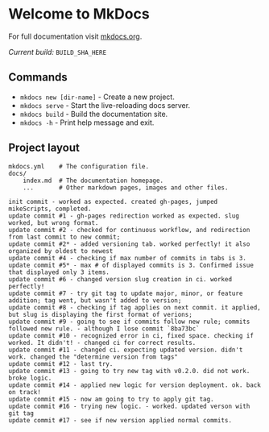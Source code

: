 # Welcome to MkDocs

For full documentation visit [mkdocs.org](https://www.mkdocs.org).

_Current build:_ `BUILD_SHA_HERE`

## Commands

* `mkdocs new [dir-name]` - Create a new project.
* `mkdocs serve` - Start the live-reloading docs server.
* `mkdocs build` - Build the documentation site.
* `mkdocs -h` - Print help message and exit.

## Project layout

    mkdocs.yml    # The configuration file.
    docs/
        index.md  # The documentation homepage.
        ...       # Other markdown pages, images and other files.

    init commit - worked as expected. created gh-pages, jumped mikeScripts, completed.
    update commit #1 - gh-pages redirection worked as expected. slug worked, but wrong format.
    update commit #2 - checked for continuous workflow, and redirection from last commit to new commit;
    update commit #2* - added versioning tab. worked perfectly! it also organized by oldest to newest
    update commit #4 - checking if max number of commits in tabs is 3.
    update commit #5* - max # of displayed commits is 3. Confirmed issue that displayed only 3 items.
    update commit #6 - changed version slug creation in ci. worked perfectly!
    update commit #7 - try git tag to update major, minor, or feature addition; tag went, but wasn't added to version;
    update commit #8 - checking if tag applies on next commit. it applied, but slug is displaying the first format of verions;
    update commit #9 - going to see if commits follow new rule; commits followed new rule. - although I lose commit `8ba73bc`
    update commit #10 - recognized error in ci, fixed space. checking if worked. It didn't! - changed ci for correct results.
    update commit #11 - changed ci. expecting updated version. didn't work. changed the "determine version from tags"
    update commit #12 - last try.
    update commit #13 - going to try new tag with v0.2.0. did not work. broke logic.
    update commit #14 - applied new logic for version deployment. ok. back on track!
    update commit #15 - now am going to try to apply git tag.
    update commit #16 - trying new logic. - worked. updated verson with git tag
    update commit #17 - see if new version applied normal commits.